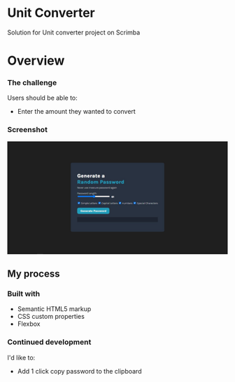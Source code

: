 # Unit Converter
Solution for Unit converter project on Scrimba
# Overview
### The challenge
Users should be able to:
- Enter the amount they wanted to convert

### Screenshot
![screenshot](https://github.com/nadunwee/password_generator/blob/main/Screenshots/ps_gen.jpg)

## My process

### Built with

- Semantic HTML5 markup
- CSS custom properties
- Flexbox

### Continued development

I'd like to:

- Add 1 click copy password to the clipboard
